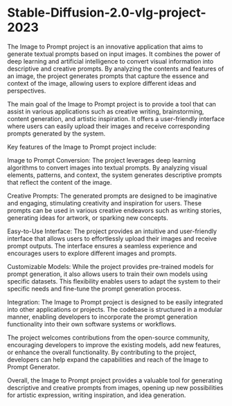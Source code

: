 # Stable-Diffusion-2.0-vlg-project-2023
The Image to Prompt project is an innovative application that aims to generate textual prompts based on input images. It combines the power of deep learning and artificial intelligence to convert visual information into descriptive and creative prompts. By analyzing the contents and features of an image, the project generates prompts that capture the essence and context of the image, allowing users to explore different ideas and perspectives.

The main goal of the Image to Prompt project is to provide a tool that can assist in various applications such as creative writing, brainstorming, content generation, and artistic inspiration. It offers a user-friendly interface where users can easily upload their images and receive corresponding prompts generated by the system.

Key features of the Image to Prompt project include:

Image to Prompt Conversion: The project leverages deep learning algorithms to convert images into textual prompts. By analyzing visual elements, patterns, and context, the system generates descriptive prompts that reflect the content of the image.

Creative Prompts: The generated prompts are designed to be imaginative and engaging, stimulating creativity and inspiration for users. These prompts can be used in various creative endeavors such as writing stories, generating ideas for artwork, or sparking new concepts.

Easy-to-Use Interface: The project provides an intuitive and user-friendly interface that allows users to effortlessly upload their images and receive prompt outputs. The interface ensures a seamless experience and encourages users to explore different images and prompts.

Customizable Models: While the project provides pre-trained models for prompt generation, it also allows users to train their own models using specific datasets. This flexibility enables users to adapt the system to their specific needs and fine-tune the prompt generation process.

Integration: The Image to Prompt project is designed to be easily integrated into other applications or projects. The codebase is structured in a modular manner, enabling developers to incorporate the prompt generation functionality into their own software systems or workflows.

The project welcomes contributions from the open-source community, encouraging developers to improve the existing models, add new features, or enhance the overall functionality. By contributing to the project, developers can help expand the capabilities and reach of the Image to Prompt Generator.

Overall, the Image to Prompt project provides a valuable tool for generating descriptive and creative prompts from images, opening up new possibilities for artistic expression, writing inspiration, and idea generation.
